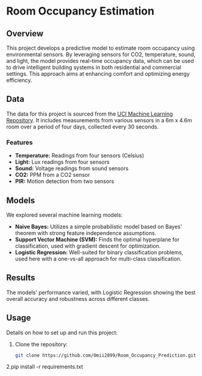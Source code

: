 # Room Occupancy Estimation

## Overview
This project develops a predictive model to estimate room occupancy using environmental sensors. By leveraging sensors for CO2, temperature, sound, and light, the model provides real-time occupancy data, which can be used to drive intelligent building systems in both residential and commercial settings. This approach aims at enhancing comfort and optimizing energy efficiency.

## Data
The data for this project is sourced from the [UCI Machine Learning Repository](https://archive.ics.uci.edu/dataset/864/room+occupancy+estimation). It includes measurements from various sensors in a 6m x 4.6m room over a period of four days, collected every 30 seconds.

### Features
- **Temperature:** Readings from four sensors (Celsius)
- **Light:** Lux readings from four sensors
- **Sound:** Voltage readings from sound sensors
- **CO2:** PPM from a CO2 sensor
- **PIR:** Motion detection from two sensors

## Models
We explored several machine learning models:
- **Naive Bayes:** Utilizes a simple probabilistic model based on Bayes' theorem with strong feature independence assumptions.
- **Support Vector Machine (SVM):** Finds the optimal hyperplane for classification, used with gradient descent for optimization.
- **Logistic Regression:** Well-suited for binary classification problems, used here with a one-vs-all approach for multi-class classification.

## Results
The models' performance varied, with Logistic Regression showing the best overall accuracy and robustness across different classes.

## Usage
Details on how to set up and run this project:

1. Clone the repository:
   ```bash
   git clone https://github.com/Omii2899/Room_Occupancy_Prediction.git

2.pip install -r requirements.txt



